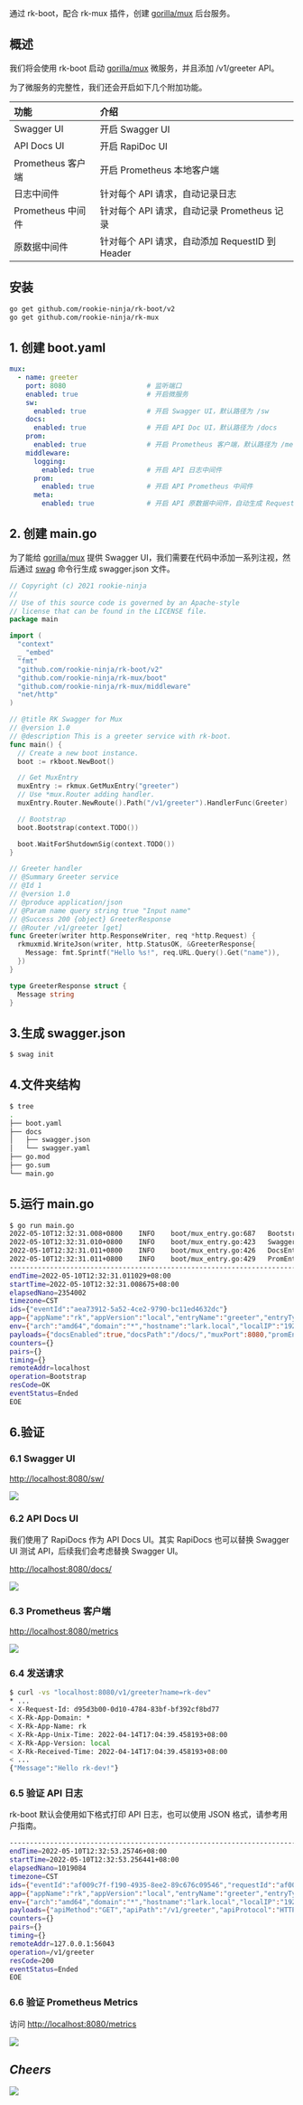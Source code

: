 通过 rk-boot，配合 rk-mux 插件，创建 [gorilla/mux](https://github.com/gorilla/mux) 后台服务。

## 概述
我们将会使用 rk-boot 启动 [gorilla/mux](https://github.com/gorilla/mux) 微服务，并且添加 /v1/greeter API。

为了微服务的完整性，我们还会开启如下几个附加功能。

| 功能             | 介绍                                  |
|:---------------|:------------------------------------|
| Swagger UI     | 开启 Swagger UI                       |
| API Docs UI    | 开启 RapiDoc UI                       |
| Prometheus 客户端 | 开启 Prometheus 本地客户端                 |
| 日志中间件          | 针对每个 API 请求，自动记录日志                  |
| Prometheus 中间件 | 针对每个 API 请求，自动记录 Prometheus 记录      |
| 原数据中间件         | 针对每个 API 请求，自动添加 RequestID 到 Header |

## 安装
```bash
go get github.com/rookie-ninja/rk-boot/v2
go get github.com/rookie-ninja/rk-mux
```

## 1. 创建 boot.yaml
```yaml
mux:
  - name: greeter
    port: 8080                    # 监听端口
    enabled: true                 # 开启微服务
    sw:
      enabled: true               # 开启 Swagger UI，默认路径为 /sw
    docs:
      enabled: true               # 开启 API Doc UI，默认路径为 /docs
    prom:
      enabled: true               # 开启 Prometheus 客户端，默认路径为 /metrics
    middleware:
      logging:
        enabled: true             # 开启 API 日志中间件
      prom:
        enabled: true             # 开启 API Prometheus 中间件
      meta:
        enabled: true             # 开启 API 原数据中间件，自动生成 RequestID
```

## 2. 创建 main.go
为了能给 [gorilla/mux](https://github.com/gorilla/mux) 提供 Swagger UI，我们需要在代码中添加一系列注视，然后通过 [swag](https://github.com/swaggo/swag) 命令行生成 swagger.json 文件。

```go
// Copyright (c) 2021 rookie-ninja
//
// Use of this source code is governed by an Apache-style
// license that can be found in the LICENSE file.
package main

import (
  "context"
  _ "embed"
  "fmt"
  "github.com/rookie-ninja/rk-boot/v2"
  "github.com/rookie-ninja/rk-mux/boot"
  "github.com/rookie-ninja/rk-mux/middleware"
  "net/http"
)

// @title RK Swagger for Mux
// @version 1.0
// @description This is a greeter service with rk-boot.
func main() {
  // Create a new boot instance.
  boot := rkboot.NewBoot()

  // Get MuxEntry
  muxEntry := rkmux.GetMuxEntry("greeter")
  // Use *mux.Router adding handler.
  muxEntry.Router.NewRoute().Path("/v1/greeter").HandlerFunc(Greeter)

  // Bootstrap
  boot.Bootstrap(context.TODO())

  boot.WaitForShutdownSig(context.TODO())
}

// Greeter handler
// @Summary Greeter service
// @Id 1
// @version 1.0
// @produce application/json
// @Param name query string true "Input name"
// @Success 200 {object} GreeterResponse
// @Router /v1/greeter [get]
func Greeter(writer http.ResponseWriter, req *http.Request) {
  rkmuxmid.WriteJson(writer, http.StatusOK, &GreeterResponse{
    Message: fmt.Sprintf("Hello %s!", req.URL.Query().Get("name")),
  })
}

type GreeterResponse struct {
  Message string
}
```

## 3.生成 swagger.json

```bash
$ swag init
```

## 4.文件夹结构
```bash
$ tree
.
├── boot.yaml
├── docs
│   ├── swagger.json
│   └── swagger.yaml
├── go.mod
├── go.sum
└── main.go
```

## 5.运行 main.go
```bash
$ go run main.go
2022-05-10T12:32:31.008+0800    INFO    boot/mux_entry.go:687   Bootstrap muxEntry      {"eventId": "aea73912-5a52-4ce2-9790-bc11ed4632dc", "entryName": "greeter", "entryType": "MuxEntry"}
2022-05-10T12:32:31.010+0800    INFO    boot/mux_entry.go:423   SwaggerEntry: http://localhost:8080/sw/
2022-05-10T12:32:31.011+0800    INFO    boot/mux_entry.go:426   DocsEntry: http://localhost:8080/docs/
2022-05-10T12:32:31.011+0800    INFO    boot/mux_entry.go:429   PromEntry: http://localhost:8080/metrics
------------------------------------------------------------------------
endTime=2022-05-10T12:32:31.011029+08:00
startTime=2022-05-10T12:32:31.008675+08:00
elapsedNano=2354002
timezone=CST
ids={"eventId":"aea73912-5a52-4ce2-9790-bc11ed4632dc"}
app={"appName":"rk","appVersion":"local","entryName":"greeter","entryType":"MuxEntry"}
env={"arch":"amd64","domain":"*","hostname":"lark.local","localIP":"192.168.1.104","os":"darwin"}
payloads={"docsEnabled":true,"docsPath":"/docs/","muxPort":8080,"promEnabled":true,"promPath":"/metrics","promPort":8080,"swEnabled":true,"swPath":"/sw/"}
counters={}
pairs={}
timing={}
remoteAddr=localhost
operation=Bootstrap
resCode=OK
eventStatus=Ended
EOE
```

## 6.验证
### 6.1 Swagger UI
[http://localhost:8080/sw/](http://localhost:8080/sw/)

![](../../img/example/sw.png)

### 6.2 API Docs UI
我们使用了 RapiDocs 作为 API Docs UI。其实 RapiDocs 也可以替换 Swagger UI 测试 API，后续我们会考虑替换 Swagger UI。

[http://localhost:8080/docs/](http://localhost:8080/docs/)

![](../../img/example/docs.png)

### 6.3 Prometheus 客户端
[http://localhost:8080/metrics](http://localhost:8080/metrics)

![](../../img/example/metrics.png)

### 6.4 发送请求
```bash
$ curl -vs "localhost:8080/v1/greeter?name=rk-dev"
* ...
< X-Request-Id: d95d3b00-0d10-4784-83bf-bf392cf8bd77
< X-Rk-App-Domain: *
< X-Rk-App-Name: rk
< X-Rk-App-Unix-Time: 2022-04-14T17:04:39.458193+08:00
< X-Rk-App-Version: local
< X-Rk-Received-Time: 2022-04-14T17:04:39.458193+08:00
< ...
{"Message":"Hello rk-dev!"}
```

### 6.5 验证 API 日志
rk-boot 默认会使用如下格式打印 API 日志，也可以使用 JSON 格式，请参考用户指南。

```bash
------------------------------------------------------------------------
endTime=2022-05-10T12:32:53.25746+08:00
startTime=2022-05-10T12:32:53.256441+08:00
elapsedNano=1019084
timezone=CST
ids={"eventId":"af009c7f-f190-4935-8ee2-89c676c09546","requestId":"af009c7f-f190-4935-8ee2-89c676c09546"}
app={"appName":"rk","appVersion":"local","entryName":"greeter","entryType":"MuxEntry"}
env={"arch":"amd64","domain":"*","hostname":"lark.local","localIP":"192.168.1.104","os":"darwin"}
payloads={"apiMethod":"GET","apiPath":"/v1/greeter","apiProtocol":"HTTP/1.1","apiQuery":"name=rk-dev","userAgent":"curl/7.64.1"}
counters={}
pairs={}
timing={}
remoteAddr=127.0.0.1:56043
operation=/v1/greeter
resCode=200
eventStatus=Ended
EOE
```

### 6.6 验证 Prometheus Metrics
访问 [http://localhost:8080/metrics](http://localhost:8080/metrics)

![](../../img/example/api-metrics-gin.png)

## _**Cheers**_
![](../../img/user-guide/cheers.png)
